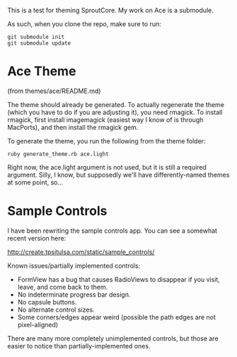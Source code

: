 This is a test for theming SproutCore. My work on Ace is a submodule.

As such, when you clone the repo, make sure to run:

	git submodule init
	git submodule update


Ace Theme
=========
(from themes/ace/README.md)

The theme should already be generated. To actually regenerate the theme
(which you have to do if you are adjusting it), you need rmagick. To install 
rmagick, first install imagemagick (easiest way I know of is through MacPorts),
and then install the rmagick gem.

To generate the theme, you run the following from the theme folder:

	ruby generate_theme.rb ace.light

Right now, the ace.light argument is not used, but it is still a required argument.
Silly, I know, but supposedly we'll have differently-named themes at some point, so...

Sample Controls
===============
I have been rewriting the sample controls app. You can see a somewhat recent version here:

http://create.tpsitulsa.com/static/sample_controls/

Known issues/partially implemented controls:

- FormView has a bug that causes RadioViews to disappear if you visit, leave, and come back to them.
- No indeterminate progress bar design.
- No capsule buttons.
- No alternate control sizes.
- Some corners/edges appear weird (possible the path edges are not pixel-aligned)


There are many more completely unimplemented controls, but those are easier to notice than partially-implemented ones.

